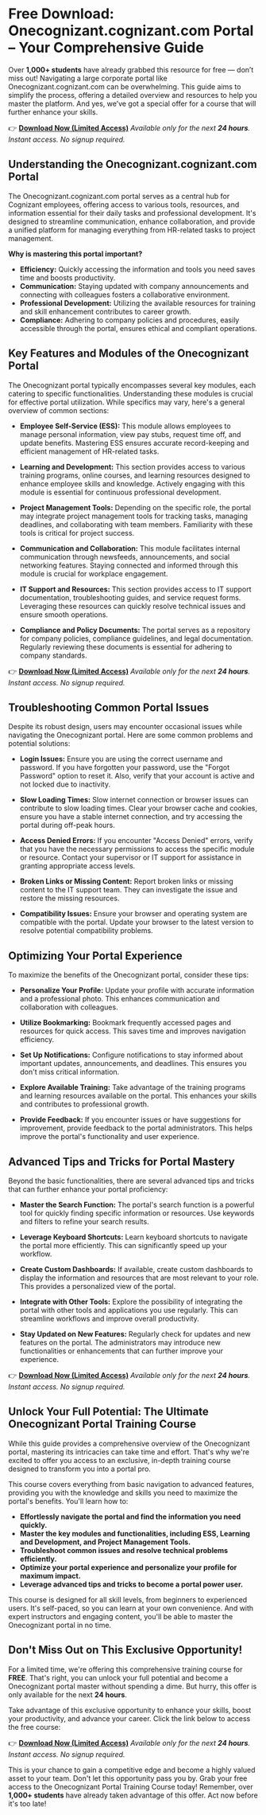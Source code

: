 # Free Download: Onecognizant.cognizant.com Portal – Your Comprehensive Guide

Over **1,000+ students** have already grabbed this resource for free — don’t miss out! Navigating a large corporate portal like Onecognizant.cognizant.com can be overwhelming. This guide aims to simplify the process, offering a detailed overview and resources to help you master the platform. And yes, we’ve got a special offer for a course that will further enhance your skills.

👉 **[Download Now (Limited Access)](https://udemywork.com/onecognizant-cognizant-com-portal)**
_Available only for the next **24 hours**. Instant access. No signup required._

## Understanding the Onecognizant.cognizant.com Portal

The Onecognizant.cognizant.com portal serves as a central hub for Cognizant employees, offering access to various tools, resources, and information essential for their daily tasks and professional development. It's designed to streamline communication, enhance collaboration, and provide a unified platform for managing everything from HR-related tasks to project management.

**Why is mastering this portal important?**

*   **Efficiency:** Quickly accessing the information and tools you need saves time and boosts productivity.
*   **Communication:** Staying updated with company announcements and connecting with colleagues fosters a collaborative environment.
*   **Professional Development:** Utilizing the available resources for training and skill enhancement contributes to career growth.
*   **Compliance:** Adhering to company policies and procedures, easily accessible through the portal, ensures ethical and compliant operations.

## Key Features and Modules of the Onecognizant Portal

The Onecognizant portal typically encompasses several key modules, each catering to specific functionalities. Understanding these modules is crucial for effective portal utilization. While specifics may vary, here's a general overview of common sections:

*   **Employee Self-Service (ESS):** This module allows employees to manage personal information, view pay stubs, request time off, and update benefits. Mastering ESS ensures accurate record-keeping and efficient management of HR-related tasks.

*   **Learning and Development:** This section provides access to various training programs, online courses, and learning resources designed to enhance employee skills and knowledge. Actively engaging with this module is essential for continuous professional development.

*   **Project Management Tools:** Depending on the specific role, the portal may integrate project management tools for tracking tasks, managing deadlines, and collaborating with team members. Familiarity with these tools is critical for project success.

*   **Communication and Collaboration:** This module facilitates internal communication through newsfeeds, announcements, and social networking features. Staying connected and informed through this module is crucial for workplace engagement.

*   **IT Support and Resources:** This section provides access to IT support documentation, troubleshooting guides, and service request forms. Leveraging these resources can quickly resolve technical issues and ensure smooth operations.

*   **Compliance and Policy Documents:** The portal serves as a repository for company policies, compliance guidelines, and legal documentation. Regularly reviewing these documents is essential for adhering to company standards.

👉 **[Download Now (Limited Access)](https://udemywork.com/onecognizant-cognizant-com-portal)**
_Available only for the next **24 hours**. Instant access. No signup required._

## Troubleshooting Common Portal Issues

Despite its robust design, users may encounter occasional issues while navigating the Onecognizant portal. Here are some common problems and potential solutions:

*   **Login Issues:** Ensure you are using the correct username and password. If you have forgotten your password, use the "Forgot Password" option to reset it. Also, verify that your account is active and not locked due to inactivity.

*   **Slow Loading Times:** Slow internet connection or browser issues can contribute to slow loading times. Clear your browser cache and cookies, ensure you have a stable internet connection, and try accessing the portal during off-peak hours.

*   **Access Denied Errors:** If you encounter "Access Denied" errors, verify that you have the necessary permissions to access the specific module or resource. Contact your supervisor or IT support for assistance in granting appropriate access levels.

*   **Broken Links or Missing Content:** Report broken links or missing content to the IT support team. They can investigate the issue and restore the missing resources.

*   **Compatibility Issues:** Ensure your browser and operating system are compatible with the portal. Update your browser to the latest version to resolve potential compatibility problems.

## Optimizing Your Portal Experience

To maximize the benefits of the Onecognizant portal, consider these tips:

*   **Personalize Your Profile:** Update your profile with accurate information and a professional photo. This enhances communication and collaboration with colleagues.

*   **Utilize Bookmarking:** Bookmark frequently accessed pages and resources for quick access. This saves time and improves navigation efficiency.

*   **Set Up Notifications:** Configure notifications to stay informed about important updates, announcements, and deadlines. This ensures you don't miss critical information.

*   **Explore Available Training:** Take advantage of the training programs and learning resources available on the portal. This enhances your skills and contributes to professional growth.

*   **Provide Feedback:** If you encounter issues or have suggestions for improvement, provide feedback to the portal administrators. This helps improve the portal's functionality and user experience.

## Advanced Tips and Tricks for Portal Mastery

Beyond the basic functionalities, there are several advanced tips and tricks that can further enhance your portal proficiency:

*   **Master the Search Function:** The portal's search function is a powerful tool for quickly finding specific information or resources. Use keywords and filters to refine your search results.

*   **Leverage Keyboard Shortcuts:** Learn keyboard shortcuts to navigate the portal more efficiently. This can significantly speed up your workflow.

*   **Create Custom Dashboards:** If available, create custom dashboards to display the information and resources that are most relevant to your role. This provides a personalized view of the portal.

*   **Integrate with Other Tools:** Explore the possibility of integrating the portal with other tools and applications you use regularly. This can streamline workflows and improve overall productivity.

*   **Stay Updated on New Features:** Regularly check for updates and new features on the portal. The administrators may introduce new functionalities or enhancements that can further improve your experience.

👉 **[Download Now (Limited Access)](https://udemywork.com/onecognizant-cognizant-com-portal)**
_Available only for the next **24 hours**. Instant access. No signup required._

## Unlock Your Full Potential: The Ultimate Onecognizant Portal Training Course

While this guide provides a comprehensive overview of the Onecognizant portal, mastering its intricacies can take time and effort. That's why we're excited to offer you access to an exclusive, in-depth training course designed to transform you into a portal pro.

This course covers everything from basic navigation to advanced features, providing you with the knowledge and skills you need to maximize the portal's benefits. You'll learn how to:

*   **Effortlessly navigate the portal and find the information you need quickly.**
*   **Master the key modules and functionalities, including ESS, Learning and Development, and Project Management Tools.**
*   **Troubleshoot common issues and resolve technical problems efficiently.**
*   **Optimize your portal experience and personalize your profile for maximum impact.**
*   **Leverage advanced tips and tricks to become a portal power user.**

This course is designed for all skill levels, from beginners to experienced users. It's self-paced, so you can learn at your own convenience. And with expert instructors and engaging content, you'll be able to master the Onecognizant portal in no time.

## Don't Miss Out on This Exclusive Opportunity!

For a limited time, we're offering this comprehensive training course for **FREE**. That's right, you can unlock your full potential and become a Onecognizant portal master without spending a dime. But hurry, this offer is only available for the next **24 hours**.

Take advantage of this exclusive opportunity to enhance your skills, boost your productivity, and advance your career. Click the link below to access the free course:

👉 **[Download Now (Limited Access)](https://udemywork.com/onecognizant-cognizant-com-portal)**
_Available only for the next **24 hours**. Instant access. No signup required._

This is your chance to gain a competitive edge and become a highly valued asset to your team. Don't let this opportunity pass you by. Grab your free access to the Onecognizant Portal Training Course today! Remember, over **1,000+ students** have already taken advantage of this offer. Act now before it's too late!
